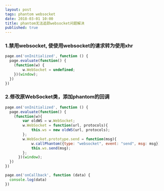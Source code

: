 ```yaml
---
layout: post
tags: phantom websocket
date: 2018-03-01 10:00
title: phantom无法追踪websocket问题解决
published: true
---
```


### 1.禁用websocket, 使使用websocket的请求转为使用xhr
```javascript
page.on('onInitialized', function () {
  page.evaluate(function() {
    (function(w) {
        w.WebSocket = undefined;
    })(window);
  })
})
```
<!--more-->

### 2.修改原WebSocket类，添加phantom的回调
```javascript
page.on('onInitialized', function () {
  page.evaluate(function() {
    (function(w){
        var oldWS = w.WebSocket;
        w.WebSocket = function(url, protocols){
            this.ws = new oldWS(url, protocols);
        };
        w.WebSocket.prototype.send = function(msg){
            w.callPhantom({type: "websocket", event: "send", msg: msg});
            this.ws.send(msg);
        };
      })(window);
  })
})

page.on('onCallback', function (data) {
  console.log(data)
})
```
